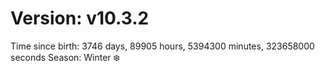 # Version: v10.3.2
Time since birth: 3746 days, 89905 hours, 5394300 minutes, 323658000 seconds
Season: Winter ❄️

